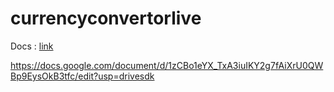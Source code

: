 # currencyconvertorlive


Docs : [link]()


https://docs.google.com/document/d/1zCBo1eYX_TxA3iuIKY2g7fAiXrU0QWBp9EysOkB3tfc/edit?usp=drivesdk
